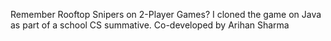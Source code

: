 Remember Rooftop Snipers on 2-Player Games? I cloned the game on Java as part of a school CS summative. Co-developed by Arihan Sharma
